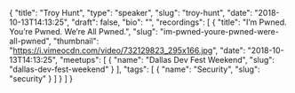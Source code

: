{
  "title": "Troy Hunt",
  "type": "speaker",
  "slug": "troy-hunt",
  "date": "2018-10-13T14:13:25",
  "draft": false,
  "bio": "",
  "recordings": [
    {
      "title": "I’m Pwned. You’re Pwned. We’re All Pwned.",
      "slug": "im-pwned-youre-pwned-were-all-pwned",
      "thumbnail": "https://i.vimeocdn.com/video/732129823_295x166.jpg",
      "date": "2018-10-13T14:13:25",
      "meetups": [
        {
          "name": "Dallas Dev Fest Weekend",
          "slug": "dallas-dev-fest-weekend"
        }
      ],
      "tags": [
        {
          "name": "Security",
          "slug": "security"
        }
      ]
    }
  ]
}